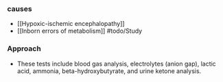 ### causes
- [[Hypoxic-ischemic encephalopathy]]
- [[Inborn errors of metabolism]] #todo/Study  

### Approach
- These tests include blood gas analysis, electrolytes (anion gap), lactic acid, ammonia, beta-hydroxybutyrate, and urine ketone analysis.